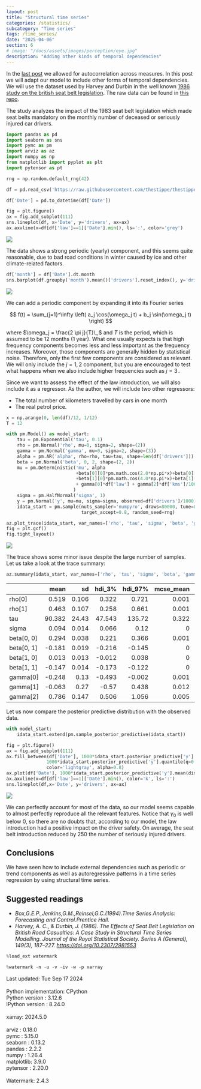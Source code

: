 ```yaml
---
layout: post
title: "Structural time series"
categories: /statistics/
subcategory: "Time series"
tags: /time_series/
date: "2025-04-06"
section: 6
# image: "/docs/assets/images/perception/eye.jpg"
description: "Adding other kinds of temporal dependencies"
---
```


In the [last post](/statistics/time_series)
we allowed for autocorrelation across measures. In this post we will
adapt our model to include other forms of temporal dependencies.
We will use the dataset used by Harvey and Durbin
in the well known [1986 study on the british seat belt legislation](https://www.jstor.org/stable/2981553).
The raw data can be found in [this repo](https://github.com/SurajGupta/r-source/blob/master/src/library/datasets/data/Seatbelts.R).

The study analyzes the impact of the 1983 seat belt legislation which made
seat belts mandatory on the monthly number of deceased or seriously injured
car drivers.

```python
import pandas as pd
import seaborn as sns
import pymc as pm
import arviz as az
import numpy as np
from matplotlib import pyplot as plt
import pytensor as pt

rng = np.random.default_rng(42)

df = pd.read_csv('https://raw.githubusercontent.com/thestippe/thestippe.github.io/main/data/seatbelt_uk_harvey.csv')

df['Date'] = pd.to_datetime(df['Date'])

fig = plt.figure()
ax = fig.add_subplot(111)
sns.lineplot(df, x='Date', y='drivers', ax=ax)
ax.axvline(x=df[df['law']==1]['Date'].min(), ls=':', color='grey')
```

![](/docs/assets/images/statistics/structural_ts/drivers.webp)

The data shows a strong periodic (yearly) component, and this seems quite reasonable,
due to bad road conditions in winter caused by ice and other climate-related factors.

```python
df['month'] = df['Date'].dt.month
sns.barplot(df.groupby('month').mean()['drivers'].reset_index(), y='drivers', x='month')
```

![](/docs/assets/images/statistics/structural_ts/drivers_by_month.webp)

We can add a periodic component by expanding it into its Fourier series

$$
f(t) = \sum_{j=1}^\infty \left( a_j \cos(\omega_j t) + b_j \sin(\omega_j t) \right)
$$

where $\omega_j = \frac{2 \pi j}{T}\,,$ and $T$ is the period, which is assumed
to be 12 months (1 year).
What one usually expects is that high frequency components becomes
less and less important as the frequency increases. Moreover,
those components are generally hidden by statistical noise.
Therefore, only the first few components are considered as relevant.
We will only include the $j=1,2$ component, but you are encouraged to test
what happens when we also include higher frequencies such as $j=3\,.$

Since we want to assess the effect of the law introduction, we will
also include it as a regressor.
As the author, we will include two other regressors:
- The total number of kilometers travelled by cars in one month
- The real petrol price.

```python
x = np.arange(0, len(df)/12, 1/12)
T = 12

with pm.Model() as model_start:
    tau = pm.Exponential('tau', 0.1)
    rho = pm.Normal('rho', mu=0, sigma=2, shape=(2))
    gamma = pm.Normal('gamma', mu=0, sigma=2, shape=(3))
    alpha = pm.AR('alpha', rho=rho, tau=tau, shape=len(df['drivers']))
    beta = pm.Normal('beta', 0, 2, shape=(2, 2))
    mu = pm.Deterministic('mu', alpha
                          +beta[0][0]*pm.math.cos(2.0*np.pi*x)+beta[0][1]*pm.math.sin(2.0*np.pi*x)
                          +beta[1][0]*pm.math.cos(4.0*np.pi*x)+beta[1][1]*pm.math.sin(4.0*np.pi*x)
                          + gamma[0]*df['law'] + gamma[2]*df['kms']/10000 + gamma[1]*df['PetrolPrice']*10 
                         )
    sigma = pm.HalfNormal('sigma', 1)
    y = pm.Normal('y', mu=mu, sigma=sigma, observed=df['drivers']/1000)
    idata_start = pm.sample(nuts_sampler='numpyro', draws=80000, tune=80000,
                            target_accept=0.8, random_seed=rng)

az.plot_trace(idata_start, var_names=['rho', 'tau', 'sigma', 'beta', 'gamma'])
fig = plt.gcf()
fig.tight_layout()
```

![](/docs/assets/images/statistics/structural_ts/trace.webp)

The trace shows some minor issue despite the large number of samples.
Let us take a look at the trace summary:

```python
az.summary(idata_start, var_names=['rho', 'tau', 'sigma', 'beta', 'gamma'])
```

|            |   mean |     sd |   hdi_3% |   hdi_97% |   mcse_mean |   mcse_sd |   ess_bulk |   ess_tail |   r_hat |
|:-----------|-------:|-------:|---------:|----------:|------------:|----------:|-----------:|-----------:|--------:|
| rho[0]     |  0.519 |  0.106 |    0.322 |     0.721 |       0.001 |     0.001 |      13654 |      20562 |       1 |
| rho[1]     |  0.463 |  0.107 |    0.258 |     0.661 |       0.001 |     0.001 |      12274 |      20504 |       1 |
| tau        | 90.382 | 24.43  |   47.543 |   135.72  |       0.322 |     0.228 |       5004 |       6822 |       1 |
| sigma      |  0.094 |  0.014 |    0.066 |     0.12  |       0     |     0     |       5372 |       4507 |       1 |
| beta[0, 0] |  0.294 |  0.038 |    0.221 |     0.366 |       0.001 |     0.001 |       1059 |       2378 |       1 |
| beta[0, 1] | -0.181 |  0.019 |   -0.216 |    -0.145 |       0     |     0     |      19573 |      34387 |       1 |
| beta[1, 0] |  0.013 |  0.013 |   -0.012 |     0.038 |       0     |     0     |      22893 |      42960 |       1 |
| beta[1, 1] | -0.147 |  0.014 |   -0.173 |    -0.122 |       0     |     0     |      11107 |      35174 |       1 |
| gamma[0]   | -0.248 |  0.13  |   -0.493 |    -0.002 |       0.001 |     0.001 |       9738 |      17987 |       1 |
| gamma[1]   | -0.063 |  0.27  |   -0.57  |     0.438 |       0.012 |     0.008 |        550 |       1176 |       1 |
| gamma[2]   |  0.786 |  0.147 |    0.506 |     1.056 |       0.005 |     0.003 |        913 |       1953 |       1 |


Let us now compare the posterior predictive distribution with the observed data.

```python
with model_start:
    idata_start.extend(pm.sample_posterior_predictive(idata_start))

fig = plt.figure()
ax = fig.add_subplot(111)
ax.fill_between(df['Date'], 1000*idata_start.posterior_predictive['y'].quantile(q=0.03, dim=('draw', 'chain')),
               1000*idata_start.posterior_predictive['y'].quantile(q=0.97, dim=('draw', 'chain')),
               color='lightgray', alpha=0.8)
ax.plot(df['Date'], 1000*idata_start.posterior_predictive['y'].mean(dim=('draw', 'chain')))
ax.axvline(x=df[df['law']==1]['Date'].min(), color='k', ls=':')
sns.lineplot(df,x='Date', y='drivers', ax=ax)
```

![](/docs/assets/images/statistics/structural_ts/ppc.webp)

We can perfectly account for most of the data, so our model seems
capable to almost perfectly reproduce all the relevant features.
Notice that $\gamma_0$ is well below 0, so there are no doubts that,
according to our model, the law introduction had a positive impact
on the driver safety.
On average, the seat belt introduction reduced by 250 the number of
seriously injured drivers.


## Conclusions
We have seen how to include external dependencies
such as periodic or trend components as well as autoregressive
patterns in a time series regression by using structural time series.

## Suggested readings

- <cite>Box,G.E.P.,Jenkins,G.M.,Reinsel,G.C.(1994).Time Series Analysis: Forecasting and Control.Prentice Hall.</cite>
- <cite>Harvey, A. C., & Durbin, J. (1986). The Effects of Seat Belt Legislation on British Road Casualties: A Case Study in Structural Time Series Modelling. Journal of the Royal Statistical Society. Series A (General), 149(3), 187–227. https://doi.org/10.2307/2981553</cite>

```python
%load_ext watermark
```

```python
%watermark -n -u -v -iv -w -p xarray
```
<div class="code">
Last updated: Tue Sep 17 2024
<br>

<br>
Python implementation: CPython
<br>
Python version       : 3.12.6
<br>
IPython version      : 8.24.0
<br>

<br>
xarray: 2024.5.0
<br>

<br>
arviz     : 0.18.0
<br>
pymc      : 5.15.0
<br>
seaborn   : 0.13.2
<br>
pandas    : 2.2.2
<br>
numpy     : 1.26.4
<br>
matplotlib: 3.9.0
<br>
pytensor  : 2.20.0
<br>

<br>
Watermark: 2.4.3
<br>
</div>